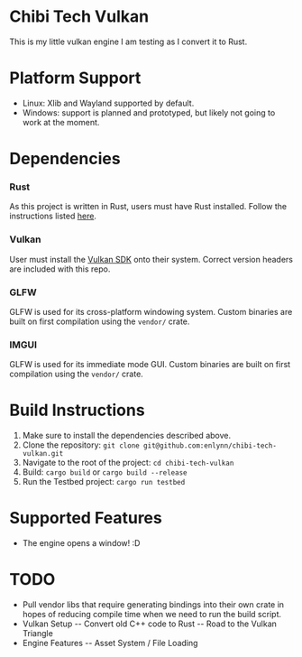 # Chibi Tech Vulkan

This is my little vulkan engine I am testing as I convert it to Rust.

# Platform Support

- Linux: Xlib and Wayland supported by default.
- Windows: support is planned and prototyped, but likely not going to work at the moment.

# Dependencies

### Rust

As this project is written in Rust, users must have Rust installed. Follow the instructions listed [here](https://www.rust-lang.org/tools/install).

### Vulkan

User must install the [Vulkan SDK](https://vulkan.lunarg.com/) onto their system. Correct version headers are included with this repo.

### GLFW

GLFW is used for its cross-platform windowing system. Custom binaries are built on first compilation using the `vendor/` crate.

### IMGUI

GLFW is used for its immediate mode GUI. Custom binaries are built on first compilation using the `vendor/` crate.

# Build Instructions

1. Make sure to install the dependencies described above.
2. Clone the repository: `git clone git@github.com:enlynn/chibi-tech-vulkan.git`
3. Navigate to the root of the project: `cd chibi-tech-vulkan`
4. Build: `cargo build` or `cargo build --release`
5. Run the Testbed project: `cargo run testbed`

# Supported Features

- The engine opens a window! :D

# TODO

- Pull vendor libs that require generating bindings into their own crate in hopes of reducing compile time when we need to run the build script.
- Vulkan Setup
-- Convert old C++ code to Rust
-- Road to the Vulkan Triangle
- Engine Features
-- Asset System / File Loading
